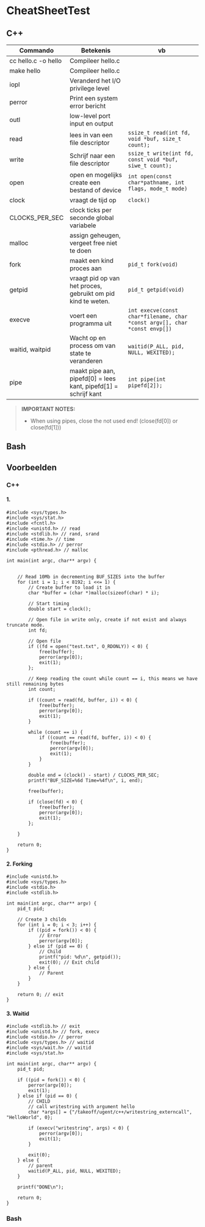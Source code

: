 # CheatSheetTest
## C++
|Commando|Betekenis|vb|
|-|-|-|
|cc hello.c -o hello|Compileer hello.c||
|make hello|Compileer hello.c||
|iopl|Veranderd het I/O privilege level||
|perror|Print een system error bericht||
|outl|low-level port input en output||
|read|lees in van een file descriptor|`ssize_t read(int fd, void *buf, size_t count);`|
|write|Schrijf naar een file descriptor|`ssize_t write(int fd, const void *buf, siwe_t count);`|
|open|open en mogelijks create een bestand of device|`int open(const char*pathname, int flags, mode_t mode)`|
|clock|vraagt de tijd op|`clock()`|
|CLOCKS_PER_SEC|clock ticks per seconde global variabele||
|malloc|assign geheugen, vergeet free niet te doen||
|fork|maakt een kind proces aan|`pid_t fork(void)`|
|getpid|vraagt pid op van het proces, gebruikt om pid kind te weten.|`pid_t getpid(void)`|
|execve|voert een programma uit|`int execve(const char*filename, char *const argv[], char *const envp[])`|
|waitid, waitpid|Wacht op en process om van state te veranderen|`waitid(P_ALL, pid, NULL, WEXITED);`|
|pipe|maakt pipe aan, pipefd[0] = lees kant, pipefd[1] = schrijf kant|`int pipe(int pipefd[2]);`|

> **IMPORTANT NOTES:**
> * When using pipes, close the not used end! (close(fd[0]) or close(fd[1]))

## Bash

## Voorbeelden
### C++
#### 1.
    #include <sys/types.h>
    #include <sys/stat.h>
    #include <fcntl.h>
    #include <unistd.h> // read
    #include <stdlib.h> // rand, srand
    #include <time.h> // time
    #include <stdio.h> // perror
    #include <pthread.h> // malloc
    
    int main(int argc, char** argv) {
    
    
        // Read 10Mb in decrementing BUF_SIZES into the buffer
        for (int i = 1; i < 8192; i <<= 1) {
            // Create buffer to load it in
            char *buffer = (char *)malloc(sizeof(char) * i);
    
            // Start timing
            double start = clock();
    
            // Open file in write only, create if not exist and always truncate mode.
            int fd;
    
            // Open file
            if ((fd = open("test.txt", O_RDONLY)) < 0) {
                free(buffer);
                perror(argv[0]);
                exit(1);
            };
    
            // Keep reading the count while count == i, this means we have still remaining bytes
            int count;
    
            if ((count = read(fd, buffer, i)) < 0) {
                free(buffer);
                perror(argv[0]);
                exit(1);
            }
    
            while (count == i) {
                if ((count == read(fd, buffer, i)) < 0) {
                    free(buffer);
                    perror(argv[0]);
                    exit(1);
                }
            }
    
            double end = (clock() - start) / CLOCKS_PER_SEC;
            printf("BUF_SIZE=%6d Time=%4f\n", i, end);
    
            free(buffer);
    
            if (close(fd) < 0) {
                free(buffer);
                perror(argv[0]);
                exit(1);
            };
    
        }
    
        return 0;
    }
    
#### 2. Forking

    #include <unistd.h>
    #include <sys/types.h>
    #include <stdio.h>
    #include <stdlib.h>

    int main(int argc, char** argv) {
        pid_t pid;
    
        // Create 3 childs
        for (int i = 0; i < 3; i++) {
            if ((pid = fork()) < 0) {
                // Error
                perror(argv[0]);
            } else if (pid == 0) {
                // Child
                printf("pid: %d\n", getpid());
                exit(0); // Exit child
            } else {
                // Parent
            }
        }
    
        return 0; // exit
    }

#### 3. Waitid

    #include <stdlib.h> // exit
    #include <unistd.h> // fork, execv
    #include <stdio.h> // perror
    #include <sys/types.h> // waitid
    #include <sys/wait.h> // waitid
    #include <sys/stat.h>
    
    int main(int argc, char** argv) {
        pid_t pid;
    
        if ((pid = fork()) < 0) {
            perror(argv[0]);
            exit(1);
        } else if (pid == 0) {
            // CHILD
            // call writestring with argument hello
            char *args[] = {"/takeoff/ugent/c++/writestring_externcall", "HelloWorld", 0};
    
            if (execv("writestring", args) < 0) {
                perror(argv[0]);
                exit(1);
            }
    
            exit(0);
        } else {
            // parent
            waitid(P_ALL, pid, NULL, WEXITED);
        }
    
        printf("DONE\n");
    
        return 0;
    }


### Bash